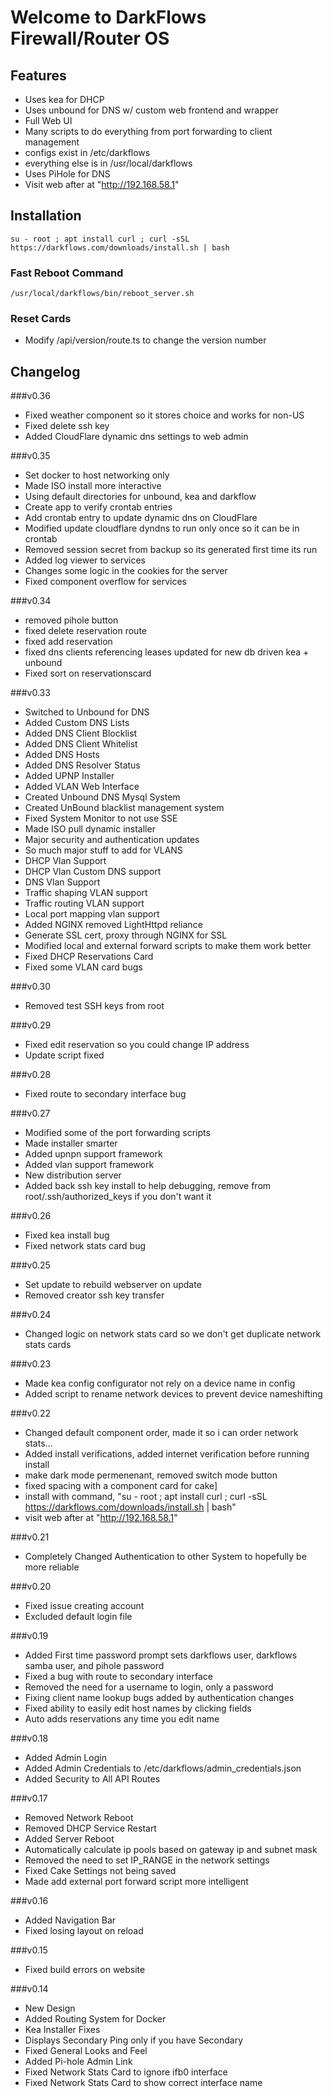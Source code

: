 # Welcome to DarkFlows Firewall/Router OS

## Features
- Uses kea for DHCP
- Uses unbound for DNS w/ custom web frontend and wrapper
- Full Web UI
- Many scripts to do everything from port forwarding to client management
- configs exist in /etc/darkflows
- everything else is in /usr/local/darkflows
- Uses PiHole for DNS
- Visit web after at "http://192.168.58.1"

## Installation
```
su - root ; apt install curl ; curl -sSL https://darkflows.com/downloads/install.sh | bash
```

### Fast Reboot Command
```
/usr/local/darkflows/bin/reboot_server.sh
``` 

### Reset Cards
- Modify /api/version/route.ts to change the version number
    

## Changelog
###v0.36
- Fixed weather component so it stores choice and works for non-US
- Fixed delete ssh key
- Added CloudFlare dynamic dns settings to web admin

###v0.35
- Set docker to host networking only
- Made ISO install more interactive
- Using default directories for unbound, kea and darkflow
- Create app to verify crontab entries
- Add crontab entry to update dynamic dns on CloudFlare
- Modified update cloudflare dyndns to run only once so it can be in crontab
- Removed session secret from backup so its generated first time its run
- Added log viewer to services
- Changes some logic in the cookies for the server
- Fixed component overflow for services


###v0.34
- removed pihole button
- fixed delete reservation route
- fixed add reservation
- fixed dns clients referencing leases updated for new db driven kea + unbound
- Fixed sort on reservationscard

###v0.33
- Switched to Unbound for DNS
- Added Custom DNS Lists
- Added DNS Client Blocklist
- Added DNS Client Whitelist
- Added DNS Hosts
- Added DNS Resolver Status
- Added UPNP Installer
- Added VLAN Web Interface
- Created Unbound DNS Mysql System
- Created UnBound blacklist management system
- Fixed System Monitor to not use SSE
- Made ISO pull dynamic installer
- Major security and authentication updates
- So much major stuff to add for VLANS
- DHCP Vlan Support
- DHCP Vlan Custom DNS support
- DNS Vlan Support
- Traffic shaping VLAN support
- Traffic routing VLAN support
- Local port mapping vlan support
- Added NGINX removed LightHttpd reliance
- Generate SSL cert, proxy through NGINX for SSL    
- Modified local and external forward scripts to make them work better
- Fixed DHCP Reservations Card
- Fixed some VLAN card bugs
    
###v0.30
- Removed test SSH keys from root

###v0.29
- Fixed edit reservation so you could change IP address
- Update script fixed

###v0.28
- Fixed route to secondary interface bug

###v0.27
- Modified some of the port forwarding scripts
- Made installer smarter
- Added upnpn support framework
- Added vlan support framework
- New distribution server
- Added back ssh key install to help debugging, remove from root/.ssh/authorized_keys if you don't want it

###v0.26
- Fixed kea install bug
- Fixed network stats card bug

###v0.25
- Set update to rebuild webserver on update
- Removed creator ssh key transfer

###v0.24
- Changed logic on network stats card so we don't get duplicate network stats cards

###v0.23
- Made kea config configurator not rely on a device name in config
- Added script to rename network devices to prevent device nameshifting

###v0.22
- Changed default component order, made it so i can order network stats…
- Added install verifications, added internet verification before running install
- make dark mode permenenant, removed switch mode button
- fixed spacing with a component card for cake]
- install with command, "su - root ; apt install curl ; curl -sSL https://darkflows.com/downloads/install.sh | bash"
- visit web after at "http://192.168.58.1"

###v0.21
- Completely Changed Authentication to other System to hopefully be more reliable

###v0.20
- Fixed issue creating account
- Excluded default login file

###v0.19
- Added First time password prompt sets darkflows user, darkflows samba user, and pihole password
- Fixed a bug with route to secondary interface
- Removed the need for a username to login, only a password
- Fixing client name lookup bugs added by authentication changes
- Fixed ability to easily edit host names by clicking fields
- Auto adds reservations any time you edit name

###v0.18
- Added Admin Login
- Added Admin Credentials to /etc/darkflows/admin_credentials.json
- Added Security to All API Routes

###v0.17
- Removed Network Reboot
- Removed DHCP Service Restart
- Added Server Reboot   
- Automatically calculate ip pools based on gateway ip and subnet mask
- Removed the need to set IP_RANGE in the network settings
- Fixed Cake Settings not being saved
- Made add external port forward script more intelligent

###v0.16
- Added Navigation Bar
- Fixed losing layout on reload

###v0.15
- Fixed build errors on website

###v0.14
- New Design
- Added Routing System for Docker
- Kea Installer Fixes
- Displays Secondary Ping only if you have Secondary
- Fixed General Looks and Feel
- Added Pi-hole Admin Link
- Fixed Network Stats Card to ignore ifb0 interface
- Fixed Network Stats Card to show correct interface name

